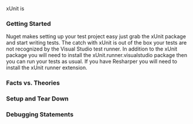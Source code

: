 xUnit is

### Getting Started

Nuget makes setting up your test project easy just grab the xUnit package and start writing tests. The catch with xUnit is out of the box your tests are not recognized by the Visual Studio test runner. In addition to the xUnit package you will need to install the xUnit.runner.visualstudio package then you can run your tests as usual. If you have Resharper you will need to install the xUnit runner extension. 



### Facts vs. Theories

### Setup and Tear Down

### Debugging Statements